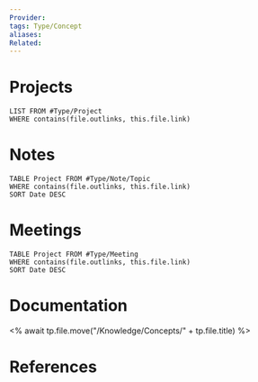 ```yaml
---
Provider: 
tags: Type/Concept
aliases: 
Related:
---
```

# Projects
```dataview
LIST FROM #Type/Project 
WHERE contains(file.outlinks, this.file.link)
```
# Notes
```dataview
TABLE Project FROM #Type/Note/Topic
WHERE contains(file.outlinks, this.file.link)
SORT Date DESC
```
# Meetings
```dataview
TABLE Project FROM #Type/Meeting
WHERE contains(file.outlinks, this.file.link)
SORT Date DESC
```
# Documentation

<% await tp.file.move("/Knowledge/Concepts/" + tp.file.title) %>

# References
